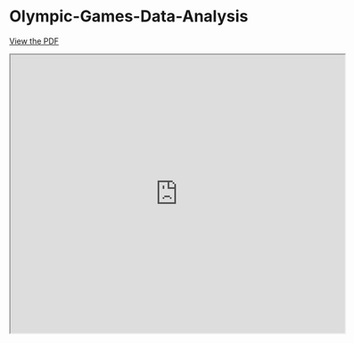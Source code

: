 # Olympic-Games-Data-Analysis
[View the PDF](https://github.com/MokabbirMisho/Olympic-Games-Data-Analysis/blob/main/Olympics%20Data%20Analysis.pdf)

<iframe src="https://github.com/MokabbirMisho/Olympic-Games-Data-Analysis/blob/main/Olympics%20Data%20Analysis.pdf" width="600" height="500"></iframe>

